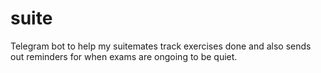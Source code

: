 # suite

Telegram bot to help my suitemates track exercises done and also sends out reminders for when exams are ongoing to be quiet. 
